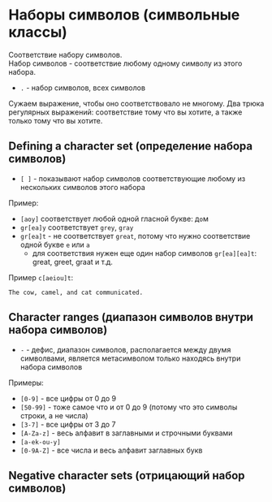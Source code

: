 # Наборы символов (символьные классы)
Соответствие набору символов.  
Набор символов - соответствие любому одному символу из этого набора.

- `.` - набор символов, всех символов

Сужаем выражение, чтобы оно соответствовало не многому. Два трюка регулярных выражений: соответствие тому что вы хотите, а также только тому что вы хотите.

## Defining a character set (определение набора символов)
- `[ ]` - показывают набор символов соответствующие любому из нескольких символов этого набора

Пример:
- `[аоу]` соответствует любой одной гласной букве: д`о`м
- `gr[ea]y` соответствует `grey`, `gray`
- `gr[ea]t` - не соответствует `great`, потому что нужно соответствие одной букве `e` или `a`
  - для соответствия нужен еще один набор символов `gr[ea][ea]t`: great, greet, graat и т.д.

Пример `c[aeiou]t`:

    The cow, camel, and cat communicated.

## Character ranges (диапазон символов внутри набора символов)
- `-` - дефис, диапазон символов, располагается между двумя символвами, является метасимволом только находясь внутри набора символов

Примеры:
- `[0-9]` - все цифры от 0 до 9
- `[50-99]` - тоже самое что и от 0 до 9 (потому что это символы строки, а не числа)
- `[3-7]` - все цифры от 3 до 7
- `[A-Za-z]` - весь алфавит в заглавными и строчными буквами
- `[a-ek-ou-y]`
- `[0-9A-Z]` - все числа и весь алфавит заглавных букв

## Negative character sets (отрицающий набор символов)
